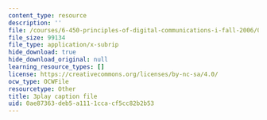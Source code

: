 ```yaml
---
content_type: resource
description: ''
file: /courses/6-450-principles-of-digital-communications-i-fall-2006/0ae87363deb5a1111ccacf5cc82b2b53_2DbwtCePzWg.srt
file_size: 99134
file_type: application/x-subrip
hide_download: true
hide_download_original: null
learning_resource_types: []
license: https://creativecommons.org/licenses/by-nc-sa/4.0/
ocw_type: OCWFile
resourcetype: Other
title: 3play caption file
uid: 0ae87363-deb5-a111-1cca-cf5cc82b2b53
---
```

